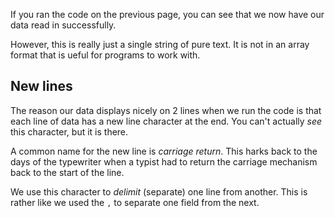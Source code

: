 If you ran the code on the previous page, you can see that we now have our data read in successfully.

However, this is really just a single string of pure text. It is not in an array format that is ueful for programs to work with. 

## New lines
The reason our data displays nicely on 2 lines when we run the code is that each line of data has a new line character at the end. You can't actually *see* this character, but it is there. 

A common name for the new line is *carriage return*. This harks back to the days of the typewriter when a typist had to return the carriage mechanism back to the start of the line. 

We use this character to *delimit* (separate) one line from another. This is rather like we used the `,` to separate one field from the next.

